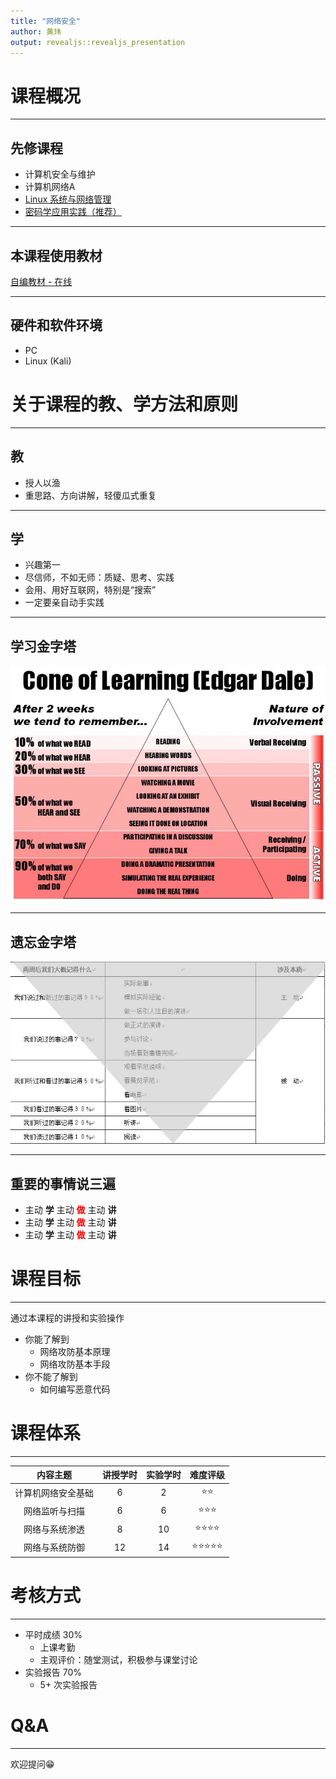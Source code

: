 ```yaml
---
title: "网络安全"
author: 黄玮
output: revealjs::revealjs_presentation
---
```


# 课程概况

---

## 先修课程

* 计算机安全与维护
* 计算机⽹络A
* [Linux 系统与网络管理](https://c4pr1c3.github.io/cuc-wiki/linux.html)
* [密码学应用实践（推荐）](https://c4pr1c3.github.io/cuc-wiki/ac.html)

---

## 本课程使用教材

[自编教材 - 在线](https://c4pr1c3.github.io/cuc-ns/)

---

## 硬件和软件环境

* PC
* Linux (Kali)

# 关于课程的教、学方法和原则

---

## 教

* 授⼈以渔
* 重思路、⽅向讲解，轻傻瓜式重复

---

## 学

* 兴趣第⼀
* 尽信师，不如⽆师：质疑、思考、实践
* 会用、用好互联⽹，特别是“搜索”
* ⼀定要亲自动⼿实践 

---

## 学习金字塔

![](images/chap0x01/pyramid-1.jpg)

---

## 遗忘金字塔

![](images/chap0x01/pyramid-2.jpg)

---

## 重要的事情说三遍

* 主动 **学** 主动 <font color='red'>**做**</font> 主动 **讲**
* 主动 **学** 主动 <font color='red'>**做**</font> 主动 **讲**
* 主动 **学** 主动 <font color='red'>**做**</font> 主动 **讲**

# 课程目标

---

通过本课程的讲授和实验操作

* 你能了解到
    * ⽹络攻防基本原理
    * ⽹络攻防基本⼿段
* 你不能了解到
    * 如何编写恶意代码

# 课程体系

---

| 内容主题           | 讲授学时 | 实验学时 | 难度评级   |
| :-:                | :-:      | :-:      | :-:        |
| 计算机网络安全基础 | 6        | 2        | ⭐️⭐️       |
| 网络监听与扫描     | 6        | 6        | ⭐️⭐️⭐️     |
| 网络与系统渗透     | 8        | 10       | ⭐️⭐️⭐️⭐️   |
| 网络与系统防御     | 12       | 14       | ⭐️⭐️⭐️⭐️⭐️ |

# 考核方式

---

* 平时成绩 30%
    * 上课考勤 
    * 主观评价：随堂测试，积极参与课堂讨论
* 实验报告 70%
    * 5+ 次实验报告

# Q&A

---

欢迎提问😁

